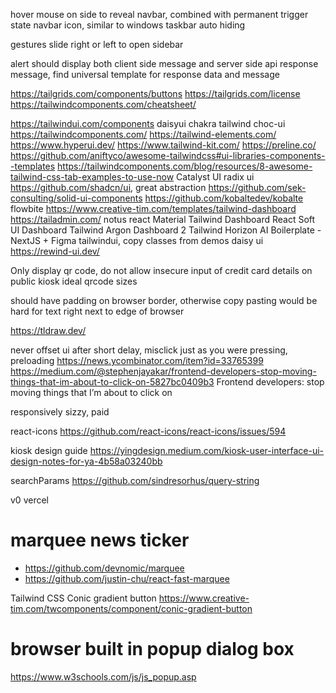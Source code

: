 hover mouse on side to reveal navbar, combined with permanent trigger state navbar icon, similar to windows taskbar auto hiding

gestures slide right or left to open sidebar

alert should display both client side message and server side api response message, find universal template for response data and message

https://tailgrids.com/components/buttons
https://tailgrids.com/license
https://tailwindcomponents.com/cheatsheet/

https://tailwindui.com/components
daisyui
chakra
tailwind
choc-ui
https://tailwindcomponents.com/
https://tailwind-elements.com/
https://www.hyperui.dev/
https://www.tailwind-kit.com/
https://preline.co/
https://github.com/aniftyco/awesome-tailwindcss#ui-libraries-components--templates
https://tailwindcomponents.com/blog/resources/8-awesome-tailwind-css-tab-examples-to-use-now
Catalyst UI
radix ui
https://github.com/shadcn/ui, great abstraction
https://github.com/sek-consulting/solid-ui-components
https://github.com/kobaltedev/kobalte
flowbite
https://www.creative-tim.com/templates/tailwind-dashboard
https://tailadmin.com/
notus react
Material Tailwind Dashboard React
Soft UI Dashboard Tailwind
Argon Dashboard 2 Tailwind
Horizon AI Boilerplate - NextJS + Figma
tailwindui, copy classes from demos
daisy ui
https://rewind-ui.dev/

Only display qr code, do not allow insecure input of credit card details on public kiosk
ideal qrcode sizes

should have padding on browser border, otherwise copy pasting would be hard for text right next to edge of browser

https://tldraw.dev/

never offset ui after short delay, misclick just as you were pressing, preloading
https://news.ycombinator.com/item?id=33765399
https://medium.com/@stephenjayakar/frontend-developers-stop-moving-things-that-im-about-to-click-on-5827bc0409b3
Frontend developers: stop moving things that I’m about to click on

responsively
sizzy, paid

react-icons
https://github.com/react-icons/react-icons/issues/594

kiosk design guide
https://yingdesign.medium.com/kiosk-user-interface-ui-design-notes-for-ya-4b58a03240bb

searchParams
https://github.com/sindresorhus/query-string

v0 vercel

# marquee news ticker
- https://github.com/devnomic/marquee
- https://github.com/justin-chu/react-fast-marquee

Tailwind CSS Conic gradient button
https://www.creative-tim.com/twcomponents/component/conic-gradient-button

# browser built in popup dialog box
  https://www.w3schools.com/js/js_popup.asp